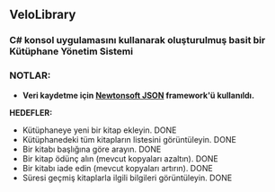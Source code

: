 ## VeloLibrary
### C# konsol uygulamasını kullanarak oluşturulmuş basit bir Kütüphane Yönetim Sistemi

### NOTLAR:
 - **Veri kaydetme için [Newtonsoft JSON](https://www.newtonsoft.com/json) framework'ü kullanıldı.**

**HEDEFLER:**
- Kütüphaneye yeni bir kitap ekleyin.  DONE
- Kütüphanedeki tüm kitapların listesini görüntüleyin. DONE
- Bir kitabı başlığına göre arayın. DONE
- Bir kitap ödünç alın (mevcut kopyaları azaltın). DONE
- Bir kitabı iade edin (mevcut kopyaları artırın). DONE
- Süresi geçmiş kitaplarla ilgili bilgileri görüntüleyin. DONE

